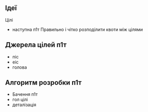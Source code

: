 ## Ідеї
Цілі
- наступна п1т
Правильно і чітко розподілити квоти між цілями 

## Джерела цілей п1т  
* піс
* еіс
* голова

## Алгоритм розробки п1т
* Бачення п1т
* гол цілі
* деталізація